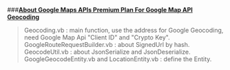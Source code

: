 ###[**About Google Maps APIs Premium Plan For Google Map API Geocoding**](https://developers.google.com/maps/premium/overview#welcome-to-the-google-maps-apis-premium-plan)
> Geocoding.vb : main function, use the address for Google Geocoding, need Google Map Api "Client ID" and "Crypto Key".
> GoogleRouteRequestBuilder.vb : about SignedUrl by hash.
> GeocodeUtil.vb : about JsonSerialize and JsonDeserialize.
> GoogleGeocodeEntity.vb and LocationEntity.vb : define the Entity.